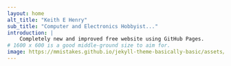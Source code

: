 ```yaml
---
layout: home
alt_title: "Keith E Henry"
sub_title: "Computer and Electronics Hobbyist..."
introduction: |
    Completely new and improved free website using GitHub Pages.
# 1600 x 600 is a good middle-ground size to aim for.
image: https://mmistakes.github.io/jekyll-theme-basically-basic/assets/images/amine-ounnas-180287.jpg
---
```

